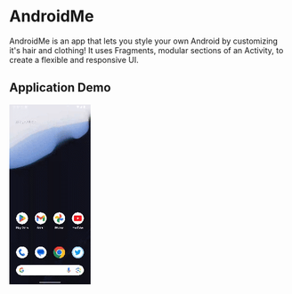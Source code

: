 # AndroidMe
 AndroidMe is an app that lets you style your own Android by customizing it's hair and clothing! It uses Fragments, modular sections of an Activity, to create a flexible and responsive UI.

## Application Demo
![Twitter Counter App Demo](https://github.com/abdelaz9z/AndroidMe/blob/master/TwitterCounter.gif)
